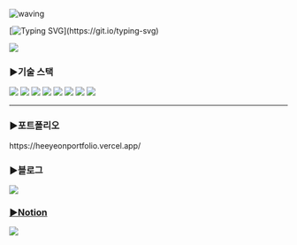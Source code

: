 ![waving](https://capsule-render.vercel.app/api?type=waving&height=200&text=I%20am%20Heeyeon!&animation=fadeIn&fontAlign=70&color=gradient)

[![Typing SVG](https://readme-typing-svg.demolab.com?font=Fira+Code&weight=700&size=30&pause=1000&color=F7ABDC&width=435&lines=I+love+coding!)](https://git.io/typing-svg)

<a href="https://github.com/devxb/gitanimals">
  <img src="https://render.gitanimals.org/farms/heeyeon9578"/>
</a>

<h3>▶기술 스택</h3>

<img src="https://img.shields.io/badge/TypeScript-3178C6?style=flat-square&logo=TypeScript&logoColor=white"/> <img src="https://img.shields.io/badge/HTML-E34F26?style=flat-square&logo=HTML5&logoColor=white"/> <img src="https://img.shields.io/badge/CSS-1572B6?style=flat-square&logo=CSS3&logoColor=white"/> <img src="https://img.shields.io/badge/JavaScript-F7DF1E?style=flat-square&logo=JavaScript&logoColor=white"/> <img src="https://img.shields.io/badge/React-61DAFB?style=flat-square&logo=React&logoColor=white"/> <img src="https://img.shields.io/badge/Next.js-000000?style=flat-square&logo=Next.js&logoColor=white"/> <img src="https://img.shields.io/badge/Vue.js-4FC08D?style=flat-square&logo=Vue.js&logoColor=white"/>  <img src="https://img.shields.io/badge/GitHub-181717?style=flat-square&logo=GitHub&logoColor=white"/> 

---

<h3>▶포트폴리오</h3>
https://heeyeonportfolio.vercel.app/

<h3>▶블로그</h3> <a href="https://choi-hee-yeon.tistory.com/"><img src="https://img.shields.io/badge/Tistory-FF7100?style=flat-square&logo=Tistory&logoColor=white"/> 

<h3>▶Notion</h3> <a href="https://heeyeon9578.notion.site/Heeyoun-s-IT-6ce6046d06a649e5bad5b7b76ce35ca2"><img src="https://img.shields.io/badge/Notion-000000?style=flat-square&logo=Notion&logoColor=white"/>
